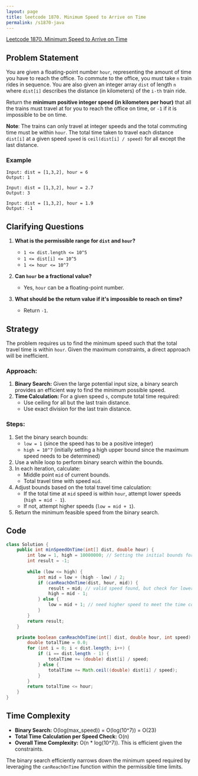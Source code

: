 ```yaml
---
layout: page
title: leetcode 1870. Minimum Speed to Arrive on Time
permalink: /s1870-java
---
```

[Leetcode 1870. Minimum Speed to Arrive on Time](https://algoadvance.github.io/algoadvance/l1870)
## Problem Statement

You are given a floating-point number `hour`, representing the amount of time you have to reach the office. To commute to the office, you must take `n` train rides in sequence. You are also given an integer array `dist` of length `n` where `dist[i]` describes the distance (in kilometers) of the `i-th` train ride.

Return the **minimum positive integer speed (in kilometers per hour)** that all the trains must travel at for you to reach the office on time, or `-1` if it is impossible to be on time.

**Note**: The trains can only travel at integer speeds and the total commuting time must be within `hour`. The total time taken to travel each distance `dist[i]` at a given speed `speed` is `ceil(dist[i] / speed)` for all except the last distance.

### Example
```
Input: dist = [1,3,2], hour = 6
Output: 1

Input: dist = [1,3,2], hour = 2.7
Output: 3

Input: dist = [1,3,2], hour = 1.9
Output: -1
```

## Clarifying Questions
1. **What is the permissible range for `dist` and `hour`?**
   - `1 <= dist.length <= 10^5`
   - `1 <= dist[i] <= 10^5`
   - `1 <= hour <= 10^7`

2. **Can `hour` be a fractional value?**
   - Yes, `hour` can be a floating-point number.

3. **What should be the return value if it's impossible to reach on time?**
   - Return `-1`.

## Strategy

The problem requires us to find the minimum speed such that the total travel time is within `hour`. Given the maximum constraints, a direct approach will be inefficient.

### Approach:
1. **Binary Search:** Given the large potential input size, a binary search provides an efficient way to find the minimum possible speed.
2. **Time Calculation:** For a given speed `s`, compute total time required:
   - Use ceiling for all but the last train distance.
   - Use exact division for the last train distance.

### Steps:
1. Set the binary search bounds:
   - `low = 1` (since the speed has to be a positive integer)
   - `high = 10^7` (initially setting a high upper bound since the maximum speed needs to be determined)
2. Use a while loop to perform binary search within the bounds.
3. In each iteration, calculate:
   - Middle point `mid` of current bounds.
   - Total travel time with speed `mid`.
4. Adjust bounds based on the total travel time calculation:
   - If the total time at `mid` speed is within `hour`, attempt lower speeds (`high = mid - 1`).
   - If not, attempt higher speeds (`low = mid + 1`).
5. Return the minimum feasible speed from the binary search.

## Code

```java
class Solution {
    public int minSpeedOnTime(int[] dist, double hour) {
        int low = 1, high = 10000000; // Setting the initial bounds for speed
        int result = -1;
        
        while (low <= high) {
            int mid = low + (high - low) / 2;
            if (canReachOnTime(dist, hour, mid)) {
                result = mid; // valid speed found, but check for lower speed
                high = mid - 1;
            } else {
                low = mid + 1; // need higher speed to meet the time constraint
            }
        }
        return result;
    }

    private boolean canReachOnTime(int[] dist, double hour, int speed) {
        double totalTime = 0.0;
        for (int i = 0; i < dist.length; i++) {
            if (i == dist.length - 1) {
                totalTime += (double) dist[i] / speed;
            } else {
                totalTime += Math.ceil((double) dist[i] / speed);
            }
        }
        return totalTime <= hour;
    }
}
```

## Time Complexity
- **Binary Search:** O(log(max_speed)) = O(log(10^7)) = O(23)
- **Total Time Calculation per Speed Check:** O(n)
- **Overall Time Complexity:** O(n * log(10^7)). This is efficient given the constraints.

The binary search efficiently narrows down the minimum speed required by leveraging the `canReachOnTime` function within the permissible time limits.